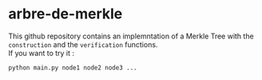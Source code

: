 # arbre-de-merkle
This github repository contains an implemntation of a Merkle Tree with the `construction` and the `verification` functions.<br>
If you want to try it :
```bash
python main.py node1 node2 node3 ...
```